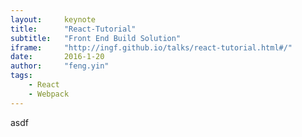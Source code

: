 ```yaml
---
layout:     keynote
title:      "React-Tutorial"
subtitle:   "Front End Build Solution"
iframe:     "http://ingf.github.io/talks/react-tutorial.html#/"
date:       2016-1-20
author:     "feng.yin"
tags:
    - React
    - Webpack
---
```


asdf